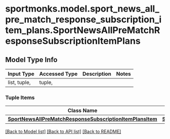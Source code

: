 # sportmonks.model.sport_news_all_pre_match_response_subscription_item_plans.SportNewsAllPreMatchResponseSubscriptionItemPlans

## Model Type Info
Input Type | Accessed Type | Description | Notes
------------ | ------------- | ------------- | -------------
list, tuple,  | tuple,  |  | 

### Tuple Items
Class Name | Input Type | Accessed Type | Description | Notes
------------- | ------------- | ------------- | ------------- | -------------
[**SportNewsAllPreMatchResponseSubscriptionItemPlansItem**](SportNewsAllPreMatchResponseSubscriptionItemPlansItem.md) | [**SportNewsAllPreMatchResponseSubscriptionItemPlansItem**](SportNewsAllPreMatchResponseSubscriptionItemPlansItem.md) | [**SportNewsAllPreMatchResponseSubscriptionItemPlansItem**](SportNewsAllPreMatchResponseSubscriptionItemPlansItem.md) |  | 

[[Back to Model list]](../../README.md#documentation-for-models) [[Back to API list]](../../README.md#documentation-for-api-endpoints) [[Back to README]](../../README.md)

